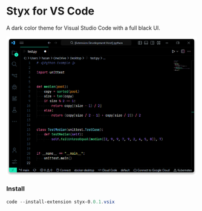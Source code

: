 # Styx for VS Code
A dark color theme for Visual Studio Code with a full black UI.

![dracula-preview](https://raw.githubusercontent.com/hshhrr/vscode-styx/main/assets/styx-dracula-preview.png?raw=true)

### Install
```powershell
code --install-extension styx-0.0.1.vsix
```